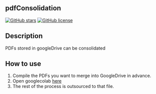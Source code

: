 ## pdfConsolidation

[![GitHub stars](https://img.shields.io/github/stars/Aruminium/pdfConsolidation)](https://github.com/Aruminium/pdfConsolidation/stargazers)
[![GitHub license](https://img.shields.io/github/license/Aruminium/pdfConsolidation)](https://github.com/Aruminium/pdfConsolidation/blob/main/LICENSE)

## Description
PDFs stored in googleDrive can be consolidated

## How to use

1. Compile the PDFs you want to merge into GoogleDrive in advance.
2. Open googlecolab [here](https://colab.research.google.com/github/Aruminium/pdfConsolidation/blob/main/pdfConsolidation.ipynb)
3. The rest of the process is outsourced to that file.
